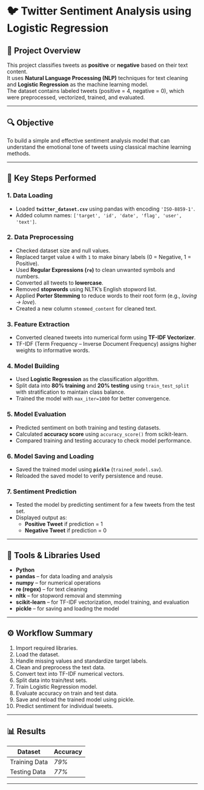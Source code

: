 # 🐦 Twitter Sentiment Analysis using Logistic Regression

## 📘 Project Overview
This project classifies tweets as **positive** or **negative** based on their text content.  
It uses **Natural Language Processing (NLP)** techniques for text cleaning and **Logistic Regression** as the machine learning model.  
The dataset contains labeled tweets (positive = 4, negative = 0), which were preprocessed, vectorized, trained, and evaluated.

---

## 🔍 Objective
To build a simple and effective sentiment analysis model that can understand the emotional tone of tweets using classical machine learning methods.

---

## 🧠 Key Steps Performed

### 1. Data Loading
- Loaded **`twitter_dataset.csv`** using pandas with encoding `'ISO-8859-1'`.  
- Added column names: `['target', 'id', 'date', 'flag', 'user', 'text']`.

### 2. Data Preprocessing
- Checked dataset size and null values.  
- Replaced target value `4` with `1` to make binary labels (0 = Negative, 1 = Positive).  
- Used **Regular Expressions (`re`)** to clean unwanted symbols and numbers.  
- Converted all tweets to **lowercase**.  
- Removed **stopwords** using NLTK’s English stopword list.  
- Applied **Porter Stemming** to reduce words to their root form (e.g., *loving → love*).  
- Created a new column `stemmed_content` for cleaned text.

### 3. Feature Extraction
- Converted cleaned tweets into numerical form using **TF-IDF Vectorizer**.  
- TF-IDF (Term Frequency – Inverse Document Frequency) assigns higher weights to informative words.

### 4. Model Building
- Used **Logistic Regression** as the classification algorithm.  
- Split data into **80% training** and **20% testing** using `train_test_split` with stratification to maintain class balance.  
- Trained the model with `max_iter=1000` for better convergence.

### 5. Model Evaluation
- Predicted sentiment on both training and testing datasets.  
- Calculated **accuracy score** using `accuracy_score()` from scikit-learn.  
- Compared training and testing accuracy to check model performance.

### 6. Model Saving and Loading
- Saved the trained model using **`pickle`** (`trained_model.sav`).  
- Reloaded the saved model to verify persistence and reuse.  

### 7. Sentiment Prediction
- Tested the model by predicting sentiment for a few tweets from the test set.  
- Displayed output as:  
  - **Positive Tweet** if prediction = 1  
  - **Negative Tweet** if prediction = 0  

---

## 🧩 Tools & Libraries Used
- **Python**
- **pandas** – for data loading and analysis  
- **numpy** – for numerical operations  
- **re (regex)** – for text cleaning  
- **nltk** – for stopword removal and stemming  
- **scikit-learn** – for TF-IDF vectorization, model training, and evaluation  
- **pickle** – for saving and loading the model

---

## ⚙️ Workflow Summary
1. Import required libraries.  
2. Load the dataset.
3. Handle missing values and standardize target labels.  
4. Clean and preprocess the text data.  
5. Convert text into TF-IDF numerical vectors.  
6. Split data into train/test sets.  
7. Train Logistic Regression model.  
8. Evaluate accuracy on train and test data.  
9. Save and reload the trained model using pickle.  
10. Predict sentiment for individual tweets.

---

## 📊 Results
| Dataset | Accuracy |
|----------|-----------|
| Training Data | *79%* |
| Testing Data | *77%* |

---

